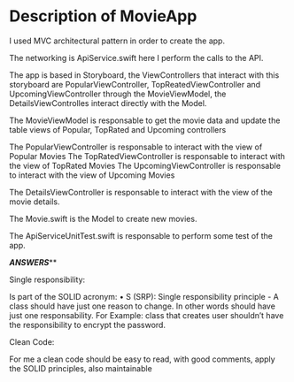 # Description of MovieApp

I used MVC architectural pattern in order to create the app.

The networking is ApiService.swift here I perform the calls to the API.

The app is based in Storyboard, the ViewControllers that interact with this storyboard are PopularViewController, TopReatedViewController and UpcomingViewController 
through the MovieViewModel, the DetailsViewControlles interact directly with the Model.

The MovieViewModel is responsable to get the movie data and update the table views of Popular, TopRated and Upcoming controllers

The PopularViewController is responsable to interact with the view of Popular Movies
The TopRatedViewController is responsable to interact with the view of TopRated Movies
The UpcomingViewController is responsable to interact with the view of Upcoming Movies

The DetailsViewController is responsable to interact with the view of the movie details.

The Movie.swift is the Model to create new movies.

The ApiServiceUnitTest.swift is responsable to perform some test of the app.

*****ANSWERS*******

Single responsibility:

Is part of the SOLID acronym:
•	S (SRP): Single responsibility principle - A class should have just one reason to change. In other words should have just one responsability. 
For Example: class that creates user shouldn’t have the responsibility to encrypt the password. 

Clean Code:

For me a clean code should be easy to read, with good comments, apply the SOLID principles, also maintainable





